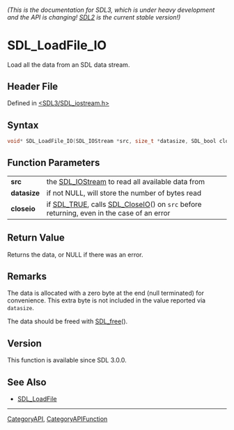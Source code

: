 ###### (This is the documentation for SDL3, which is under heavy development and the API is changing! [SDL2](https://wiki.libsdl.org/SDL2/) is the current stable version!)
# SDL_LoadFile_IO

Load all the data from an SDL data stream.

## Header File

Defined in [<SDL3/SDL_iostream.h>](https://github.com/libsdl-org/SDL/blob/main/include/SDL3/SDL_iostream.h)

## Syntax

```c
void* SDL_LoadFile_IO(SDL_IOStream *src, size_t *datasize, SDL_bool closeio);

```

## Function Parameters

|                  |                                                                                                                     |
| ---------------- | ------------------------------------------------------------------------------------------------------------------- |
| **src**          | the [SDL_IOStream](SDL_IOStream) to read all available data from                                                    |
| **datasize**     | if not NULL, will store the number of bytes read                                                                    |
| **closeio**      | if [SDL_TRUE](SDL_TRUE), calls [SDL_CloseIO](SDL_CloseIO)() on `src` before returning, even in the case of an error |

## Return Value

Returns the data, or NULL if there was an error.

## Remarks

The data is allocated with a zero byte at the end (null terminated) for
convenience. This extra byte is not included in the value reported via
`datasize`.

The data should be freed with [SDL_free](SDL_free)().

## Version

This function is available since SDL 3.0.0.

## See Also

- [SDL_LoadFile](SDL_LoadFile)

----
[CategoryAPI](CategoryAPI), [CategoryAPIFunction](CategoryAPIFunction)

